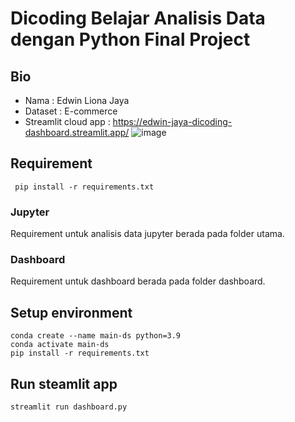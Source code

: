 # Dicoding Belajar Analisis Data dengan Python Final Project

## Bio
- Nama    : Edwin Liona Jaya
- Dataset : E-commerce
- Streamlit cloud app : https://edwin-jaya-dicoding-dashboard.streamlit.app/
![image](https://github.com/Edwin-Jaya/dicoding-final-project-practice/assets/91804364/b792e135-c4be-4071-b032-f4028e628d0b)

## Requirement
<code> pip install -r requirements.txt</code>
### Jupyter
Requirement untuk analisis data jupyter berada pada folder utama.
### Dashboard
Requirement untuk dashboard berada pada folder dashboard.

## Setup environment
```
conda create --name main-ds python=3.9
conda activate main-ds
pip install -r requirements.txt
```

## Run steamlit app
```
streamlit run dashboard.py
```
